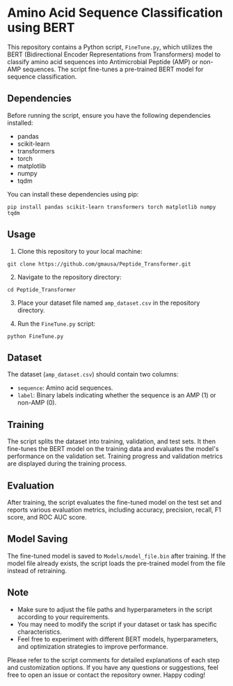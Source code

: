 # Amino Acid Sequence Classification using BERT

This repository contains a Python script, `FineTune.py`, which utilizes the BERT (Bidirectional Encoder Representations from Transformers) model to classify amino acid sequences into Antimicrobial Peptide (AMP) or non-AMP sequences. The script fine-tunes a pre-trained BERT model for sequence classification.

## Dependencies

Before running the script, ensure you have the following dependencies installed:

- pandas
- scikit-learn
- transformers
- torch
- matplotlib
- numpy
- tqdm

You can install these dependencies using pip:

```
pip install pandas scikit-learn transformers torch matplotlib numpy tqdm
```

## Usage

1. Clone this repository to your local machine:
```
git clone https://github.com/gmausa/Peptide_Transformer.git
```
2. Navigate to the repository directory:
```
cd Peptide_Transformer
```

3. Place your dataset file named `amp_dataset.csv` in the repository directory.

4. Run the `FineTune.py` script:
```
python FineTune.py
```

## Dataset

The dataset (`amp_dataset.csv`) should contain two columns:

- `sequence`: Amino acid sequences.
- `label`: Binary labels indicating whether the sequence is an AMP (1) or non-AMP (0).

## Training

The script splits the dataset into training, validation, and test sets. It then fine-tunes the BERT model on the training data and evaluates the model's performance on the validation set. Training progress and validation metrics are displayed during the training process.

## Evaluation

After training, the script evaluates the fine-tuned model on the test set and reports various evaluation metrics, including accuracy, precision, recall, F1 score, and ROC AUC score.

## Model Saving

The fine-tuned model is saved to `Models/model_file.bin` after training. If the model file already exists, the script loads the pre-trained model from the file instead of retraining.

## Note

- Make sure to adjust the file paths and hyperparameters in the script according to your requirements.
- You may need to modify the script if your dataset or task has specific characteristics.
- Feel free to experiment with different BERT models, hyperparameters, and optimization strategies to improve performance.

Please refer to the script comments for detailed explanations of each step and customization options. If you have any questions or suggestions, feel free to open an issue or contact the repository owner. Happy coding!

